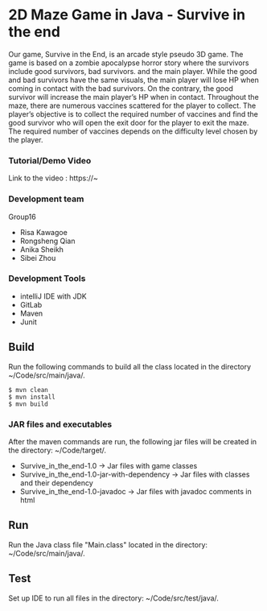 # 2D Maze Game in Java - Survive in the end
Our game, Survive in the End, is an arcade style pseudo 3D game. The game is based on a zombie apocalypse horror story where the survivors include good survivors, bad survivors. and the main player. While the good and bad survivors have the same visuals, the main player will lose HP when coming in contact with the bad survivors. On the contrary, the good survivor will increase the main player’s HP when in contact. Throughout the maze, there are numerous vaccines scattered for the player to collect. The player’s objective is to collect the required number of vaccines and find the good survivor who will open the exit door for the player to exit the maze. The required number of vaccines depends on the difficulty level chosen by the player.

### Tutorial/Demo Video
Link to the video : https://~

### Development team
Group16
* Risa Kawagoe
* Rongsheng Qian
* Anika Sheikh
* Sibei Zhou

### Development Tools
* intelliJ IDE with JDK
* GitLab
* Maven
* Junit


## Build
Run the following commands to build all the class located in the directory ~/Code/src/main/java/.
```
$ mvn clean
$ mvn install
$ mvn build
```

### JAR files and executables
After the maven commands are run, the following jar files will be created in the directory: ~/Code/target/.
* Survive_in_the_end-1.0 -> Jar files with game classes
* Survive_in_the_end-1.0-jar-with-dependency -> Jar files with classes and their dependency
* Survive_in_the_end-1.0-javadoc -> Jar files with javadoc comments in html

## Run
Run the Java class file "Main.class" located in the directory: ~/Code/src/main/java/.

## Test
Set up IDE to run all files in the directory: ~/Code/src/test/java/.
